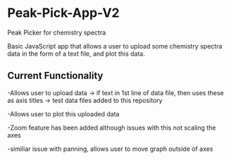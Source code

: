 # Peak-Pick-App-V2
Peak Picker for chemistry spectra

Basic JavaScript app that allows a user to upload some chemistry spectra data in the form of a text file, and plot this data.


Current Functionality
------------------------
-Allows user to upload data -> if text in 1st line of data file, then uses these as axis titles
                            -> test data files added to this repository
                            
-Allows user to plot this uploaded data

-Zoom feature has been added although issues with this not scaling the axes

-similiar issue with panning, allows user to move graph outside of axes
